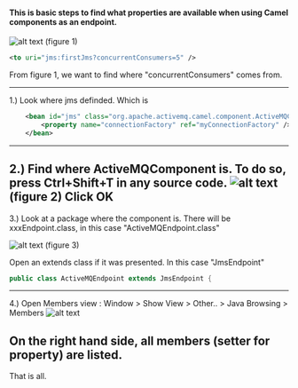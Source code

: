 #### This is basic steps to find what properties are available when using Camel components as an endpoint.

![alt text](http://i.imgur.com/Cl1aPPJ.png "figure 1")
(figure 1)


```xml
<to uri="jms:firstJms?concurrentConsumers=5" />
```

From figure 1, we want to find where "concurrentConsumers" comes from.

-----------------
1.) Look where jms definded. Which is
```xml
	<bean id="jms" class="org.apache.activemq.camel.component.ActiveMQComponent">
		<property name="connectionFactory" ref="myConnectionFactory" />
	</bean>
```
-----------------
2.) Find where ActiveMQComponent is. To do so, press Ctrl+Shift+T in any source code.
![alt text](http://i.imgur.com/8Q4w7Bu.png "figure 2")
(figure 2)
 Click OK
-----------------
3.) Look at a package where the component is. There will be xxxEndpoint.class, in this case "ActiveMQEndpoint.class"

![alt text](http://i.imgur.com/0aUS4Ul.png "figure 3")
(figure 3)

Open an extends class if it was presented. In this case "JmsEndpoint"
```java
public class ActiveMQEndpoint extends JmsEndpoint {
```

-----------------
4.) Open Members view : Window > Show View > Other.. > Java Browsing > Members
![alt text](http://i.imgur.com/ZbnMi2f.png "figure 2")

 On the right hand side, all members (setter for property) are listed.
-----------------
That is all.


